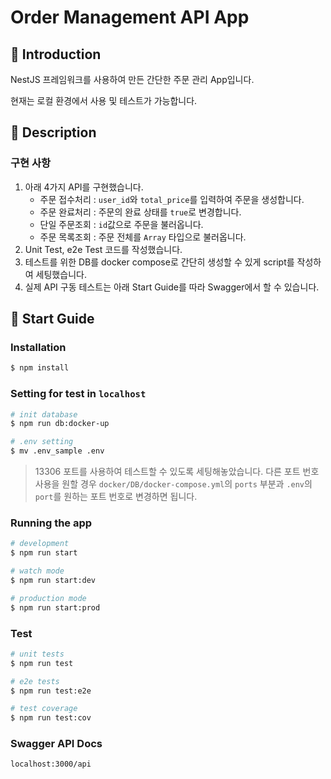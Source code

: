 # Order Management API App
## 📍 Introduction
NestJS 프레임워크를 사용하여 만든 간단한 주문 관리 App입니다.

현재는 로컬 환경에서 사용 및 테스트가 가능합니다.
## 📍 Description
### 구현 사항
1. 아래 4가지 API를 구현했습니다.
    - 주문 접수처리 : `user_id`와 `total_price`를 입력하여 주문을 생성합니다.
    - 주문 완료처리 : 주문의 완료 상태를 `true`로 변경합니다.
    - 단일 주문조회 : `id`값으로 주문을 불러옵니다.
    - 주문 목록조회 : 주문 전체를 `Array` 타입으로 불러옵니다.
2. Unit Test, e2e Test 코드를 작성했습니다.
3. 테스트를 위한 DB를 docker compose로 간단히 생성할 수 있게 script를 작성하여 세팅했습니다.
4. 실제 API 구동 테스트는 아래 Start Guide를 따라 Swagger에서 할 수 있습니다.

## 📍 Start Guide
### Installation

```bash
$ npm install
```
### Setting for test in `localhost`
```bash
# init database
$ npm run db:docker-up

# .env setting
$ mv .env_sample .env
```
> 13306 포트를 사용하여 테스트할 수 있도록 세팅해놓았습니다.
다른 포트 번호 사용을 원할 경우 `docker/DB/docker-compose.yml`의 `ports` 부분과 `.env`의 `port`를 원하는 포트 번호로 변경하면 됩니다.

### Running the app

```bash
# development
$ npm run start

# watch mode
$ npm run start:dev

# production mode
$ npm run start:prod
```

### Test

```bash
# unit tests
$ npm run test

# e2e tests
$ npm run test:e2e

# test coverage
$ npm run test:cov
```
### Swagger API Docs
`localhost:3000/api`
